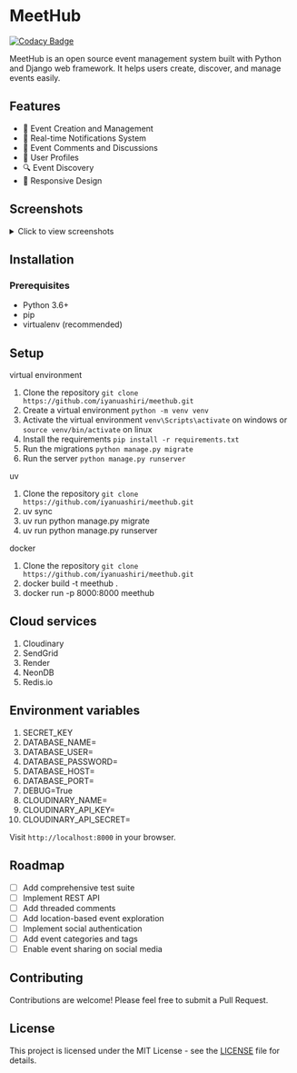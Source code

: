 # MeetHub

[![Codacy Badge](https://api.codacy.com/project/badge/Grade/b0d1d86ada1848968faf19b9904f1382)](https://app.codacy.com/app/iyanuashiri/meethub?utm_source=github.com&utm_medium=referral&utm_content=iyanuashiri/meethub&utm_campaign=badger)

MeetHub is an open source event management system built with Python and Django web framework. It helps users create, discover, and manage events easily.

## Features
* 📅 Event Creation and Management
* 🔔 Real-time Notifications System
* 💬 Event Comments and Discussions
* 👥 User Profiles
* 🔍 Event Discovery
* 📱 Responsive Design

## Screenshots

<details>
<summary>Click to view screenshots</summary>

### Explore Page
![explore page](https://res.cloudinary.com/iyanuashiri/image/upload/v1526323111/Screenshot-2018-5-14_Find_Your_Events_6.png)

### Event Creation
![create event](https://res.cloudinary.com/iyanuashiri/image/upload/v1526323111/Screenshot-2018-5-14_Find_Your_Events_5.png)

### Notifications
![notifications](https://res.cloudinary.com/iyanuashiri/image/upload/v1526323232/Screenshot-2018-5-14_Find_Your_Events_1.png)

### User Profile
![profile](https://res.cloudinary.com/iyanuashiri/image/upload/v1526323111/Screenshot-2018-5-14_Find_Your_Events_7.png)

### Login Page
![login](https://res.cloudinary.com/iyanuashiri/image/upload/v1526323111/Screenshot-2018-5-14_MeetHub.png)
</details>

## Installation

### Prerequisites
- Python 3.6+
- pip
- virtualenv (recommended)


## Setup

virtual environment 
1. Clone the repository `git clone https://github.com/iyanuashiri/meethub.git`
2. Create a virtual environment `python -m venv venv`
3. Activate the virtual environment `venv\Scripts\activate` on windows or `source venv/bin/activate` on linux
4. Install the requirements `pip install -r requirements.txt`
5. Run the migrations `python manage.py migrate`
6. Run the server `python manage.py runserver`

uv
1. Clone the repository `git clone https://github.com/iyanuashiri/meethub.git`
2. uv sync
3. uv run python manage.py migrate
4. uv run python manage.py runserver

docker
1. Clone the repository `git clone https://github.com/iyanuashiri/meethub.git`
2. docker build -t meethub .
3. docker run -p 8000:8000 meethub



## Cloud services 

1. Cloudinary
2. SendGrid
3. Render
4. NeonDB
5. Redis.io

## Environment variables

1. SECRET_KEY
2. DATABASE_NAME=
3. DATABASE_USER=
4. DATABASE_PASSWORD=
5. DATABASE_HOST=
6. DATABASE_PORT=
7. DEBUG=True
8. CLOUDINARY_NAME=
9. CLOUDINARY_API_KEY=
10. CLOUDINARY_API_SECRET=


Visit `http://localhost:8000` in your browser.

## Roadmap
- [ ] Add comprehensive test suite
- [ ] Implement REST API
- [ ] Add threaded comments
- [ ] Add location-based event exploration
- [ ] Implement social authentication
- [ ] Add event categories and tags
- [ ] Enable event sharing on social media

## Contributing
Contributions are welcome! Please feel free to submit a Pull Request.

## License
This project is licensed under the MIT License - see the [LICENSE](LICENSE) file for details.
